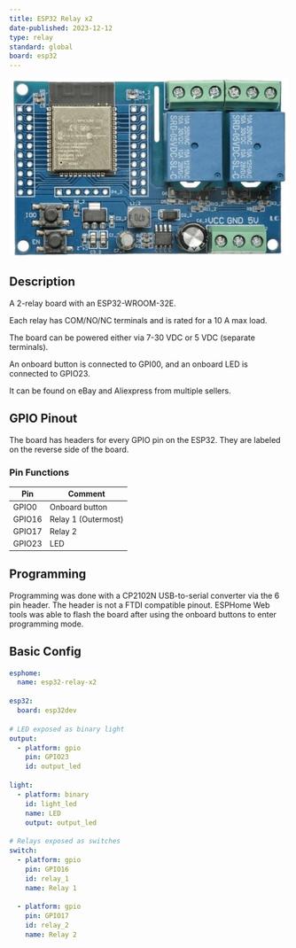 ```yaml
---
title: ESP32 Relay x2
date-published: 2023-12-12
type: relay
standard: global
board: esp32
---
```


![Product](image.jpg "Product Image")

## Description

A 2-relay board with an ESP32-WROOM-32E.

Each relay has COM/NO/NC terminals and is rated for a 10 A max load.

The board can be powered either via 7-30 VDC or 5 VDC (separate terminals).

An onboard button is connected to GPI00, and an onboard LED is connected to GPIO23.

It can be found on eBay and Aliexpress from multiple sellers.

## GPIO Pinout

The board has headers for every GPIO pin on the ESP32. They are labeled on the reverse side of the board.

### Pin Functions

| Pin    | Comment             |
| ------ | ------------------- |
| GPIO0  | Onboard button      |
| GPIO16 | Relay 1 (Outermost) |
| GPIO17 | Relay 2             |
| GPIO23 | LED                 |

## Programming

Programming was done with a CP2102N USB-to-serial converter via the 6 pin header. The header is not a FTDI compatible
pinout. ESPHome Web tools was able to flash the board after using the onboard buttons to enter programming mode.

## Basic Config

```yaml
esphome:
  name: esp32-relay-x2

esp32:
  board: esp32dev

# LED exposed as binary light
output:
  - platform: gpio
    pin: GPIO23
    id: output_led

light:
  - platform: binary
    id: light_led
    name: LED
    output: output_led

# Relays exposed as switches
switch:
  - platform: gpio
    pin: GPIO16
    id: relay_1
    name: Relay 1

  - platform: gpio
    pin: GPIO17
    id: relay_2
    name: Relay 2
```
